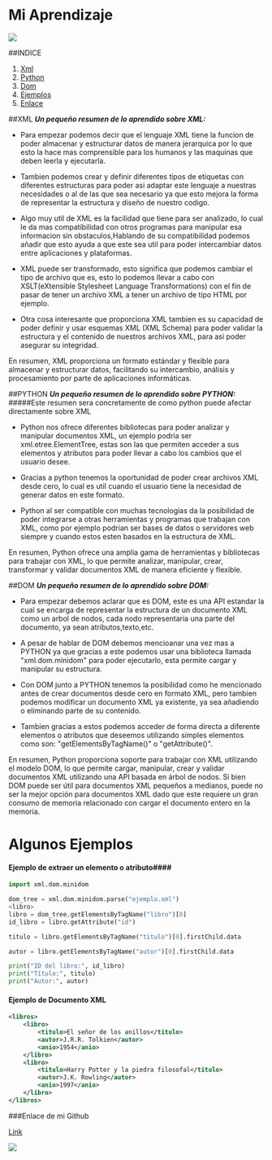 # Mi Aprendizaje
![](https://i.ytimg.com/vi/aCksVW1YUHs/mqdefault.jpg)

##INDICE


1. [Xml](#xml)
2. [Python](#python)
3. [Dom](#dom)
4. [Ejemplos](#algunos-ejemplos)
5. [Enlace](#enlace-de-mi-github)


##XML
***Un pequeño resumen de lo aprendido sobre XML:***

- Para empezar podemos decir que el lenguaje XML tiene la funcion de poder almacenar y estructurar datos de manera jerarquica por lo que esto la hace mas comprensible para los humanos y las maquinas que deben leerla y ejecutarla.

- Tambien podemos crear y definir diferentes tipos de etiquetas con diferentes estructuras para poder asi adaptar este lenguaje a nuestras necesidades o al de las que sea necesario ya que esto mejora la forma de representar la estructura y diseño de nuestro codigo.

- Algo muy util de XML es la facilidad que tiene para ser analizado, lo cual le da mas compatibilidad con otros programas para manipular esa informacion sin obstaculos,Hablando de su compatibilidad podemos añadir que esto ayuda a que este sea util para  poder intercambiar datos entre aplicaciones y plataformas.

- XML puede ser transformado, esto significa que podemos cambiar el tipo de archivo que es, esto lo podemos llevar a cabo con XSLT(eXtensible Stylesheet Language Transformations) con el fin de pasar de tener un archivo XML a tener un archivo de tipo HTML por ejemplo.

- Otra cosa interesante que proporciona XML tambien es su capacidad de poder definir y usar esquemas XML (XML Schema) para poder validar la estructura y el contenido de nuestros archivos XML, para asi poder asegurar su integridad.

En resumen, XML proporciona un formato estándar y flexible para almacenar y estructurar datos, facilitando su intercambio, análisis y procesamiento por parte de aplicaciones informáticas.

##PYTHON
***Un pequeño resumen de lo aprendido sobre PYTHON:***
#####Este resumen sera concretamente de como python puede afectar directamente sobre XML
- Python nos ofrece diferentes bibliotecas para poder analizar y manipular documentos XML, un ejemplo podria ser xml.etree.ElementTree, estas son las que permiten acceder a sus elementos y atributos para poder llevar a cabo los cambios que el usuario desee.

-  Gracias a python tenemos la oportunidad de poder crear archivos XML desde cero, lo cual es util cuando el usuario tiene la necesidad de generar datos en este formato.

-  Python al ser compatible con muchas tecnologias da la posibilidad de poder integrarse a otras herramientas y programas que trabajan con XML, como por ejemplo podrian ser bases de datos o servidores web siempre y cuando estos esten basados en la estructura de XML.

En resumen, Python ofrece una amplia gama de herramientas y bibliotecas para trabajar con XML, lo que permite analizar, manipular, crear, transformar y validar documentos XML de manera eficiente y flexible.

##DOM
***Un pequeño resumen de lo aprendido sobre DOM:***

-  Para empezar debemos aclarar que es DOM, este es una API estandar la cual se encarga de representar la estructura de un documento XML como un arbol de nodos, cada nodo representaria una parte del documento, ya sean atributos,texto,etc.

-  A pesar de hablar de DOM debemos mencioanar una vez mas a PYTHON ya que gracias a este podemos usar una biblioteca llamada "xml.dom.minidom" para poder ejecutarlo, esta permite cargar y manipular su estructura.

-  Con DOM junto a PYTHON tenemos la posibilidad como he mencionado antes de crear documentos desde cero en formato XML, pero tambien podemos modificar un documento XML ya existente, ya sea añadiendo o eliminando parte de su contenido.

-  Tambien gracias a estos podemos acceder de forma directa a diferente elementos o atributos que deseemos utilizando simples elementos como son: "getElementsByTagName()" o "getAttribute()".

En resumen, Python proporciona soporte para trabajar con XML utilizando el modelo DOM, lo que permite cargar, manipular, crear y validar documentos XML utilizando una API basada en árbol de nodos. Si bien DOM puede ser útil para documentos XML pequeños a medianos, puede no ser la mejor opción para documentos XML dado que este requiere un gran consumo de memoria relacionado con cargar el documento entero en la memoria.

# Algunos Ejemplos

#### Ejemplo de extraer un elemento o atributo####

```python
import xml.dom.minidom

dom_tree = xml.dom.minidom.parse("ejemplo.xml")
<libro>
libro = dom_tree.getElementsByTagName("libro")[0]
id_libro = libro.getAttribute("id")

titulo = libro.getElementsByTagName("titulo")[0].firstChild.data

autor = libro.getElementsByTagName("autor")[0].firstChild.data

print("ID del libro:", id_libro)
print("Título:", titulo)
print("Autor:", autor)
```
#### Ejemplo de Documento XML
```xml
<libros>
    <libro>
        <titulo>El señor de los anillos</titulo>
        <autor>J.R.R. Tolkien</autor>
        <anio>1954</anio>
    </libro>
    <libro>
        <titulo>Harry Potter y la piedra filosofal</titulo>
        <autor>J.K. Rowling</autor>
        <anio>1997</anio>
    </libro>
</libros>
```

###Enlace de mi Github

[Link](https://github.com/JuanMonetti29/xml-python/new/main)

![](https://selvv.com/wp-content/uploads/2014/06/Sonrisa-Saludo-Selvv.jpg)
